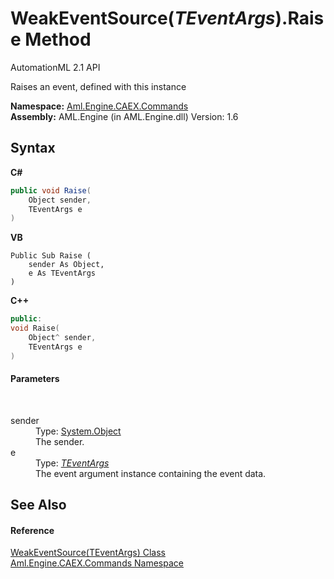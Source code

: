 # WeakEventSource(*TEventArgs*).Raise Method 
AutomationML 2.1 API 

Raises an event, defined with this instance

**Namespace:**&nbsp;<a href="N_Aml_Engine_CAEX_Commands">Aml.Engine.CAEX.Commands</a><br />**Assembly:**&nbsp;AML.Engine (in AML.Engine.dll) Version: 1.6

## Syntax

**C#**<br />
``` C#
public void Raise(
	Object sender,
	TEventArgs e
)
```

**VB**<br />
``` VB
Public Sub Raise ( 
	sender As Object,
	e As TEventArgs
)
```

**C++**<br />
``` C++
public:
void Raise(
	Object^ sender, 
	TEventArgs e
)
```


#### Parameters
&nbsp;<dl><dt>sender</dt><dd>Type: <a href="https://docs.microsoft.com/dotnet/api/system.object" target="_parent" rel="noopener noreferrer">System.Object</a><br />The sender.</dd><dt>e</dt><dd>Type: <a href="T_Aml_Engine_CAEX_Commands_WeakEventSource_1">*TEventArgs*</a><br />The event argument instance containing the event data.</dd></dl>

## See Also


#### Reference
<a href="T_Aml_Engine_CAEX_Commands_WeakEventSource_1">WeakEventSource(TEventArgs) Class</a><br /><a href="N_Aml_Engine_CAEX_Commands">Aml.Engine.CAEX.Commands Namespace</a><br />